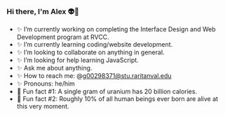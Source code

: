 ### Hi there, I'm Alex 👽🖖

- ✨ I’m currently working on completing the Interface Design and Web Development program at RVCC.
- ✨ I’m currently learning coding/website development.
- ✨ I’m looking to collaborate on anything in general.
- ✨ I’m looking for help learning JavaScript.
- ✨ Ask me about anything.
- ✨ How to reach me: @g00298371@stu.raritanval.edu
- ✨ Pronouns: he/him
- 🧠 Fun fact #1: A single gram of uranium has 20 billion calories.
- 🧠 Fun fact #2: Roughly 10% of all human beings ever born are alive at this very moment.
